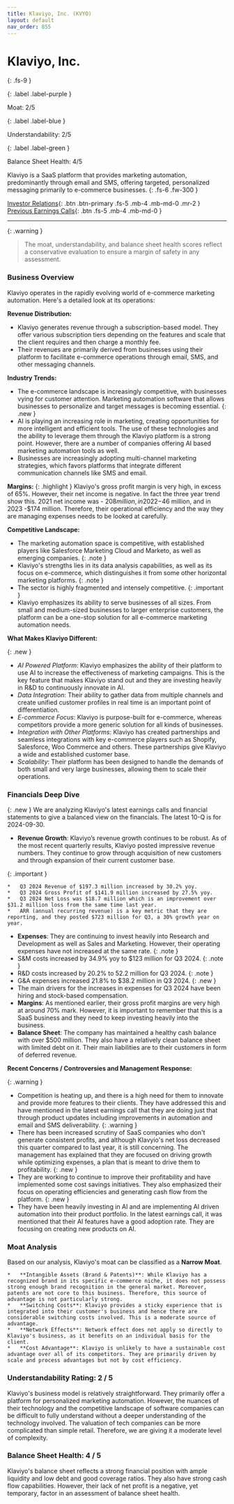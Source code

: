 ```yaml
---
title: Klaviyo, Inc. (KVYO)
layout: default
nav_order: 855
---
```


# Klaviyo, Inc.
{: .fs-9 }

{: .label .label-purple }

Moat: 2/5

{: .label .label-blue }

Understandability: 2/5

{: .label .label-green }

Balance Sheet Health: 4/5

Klaviyo is a SaaS platform that provides marketing automation, predominantly through email and SMS, offering targeted, personalized messaging primarily to e-commerce businesses.
{: .fs-6 .fw-300 }

[Investor Relations](https://www.google.com/search?q=KVYO+investor+relations){: .btn .btn-primary .fs-5 .mb-4 .mb-md-0 .mr-2 }
[Previous Earnings Calls](https://discountingcashflows.com/company/KVYO/transcripts/){: .btn .fs-5 .mb-4 .mb-md-0 }

---

{: .warning }
>The moat, understandability, and balance sheet health scores reflect a conservative evaluation to ensure a margin of safety in any assessment.



### Business Overview

Klaviyo operates in the rapidly evolving world of e-commerce marketing automation. Here's a detailed look at its operations:

**Revenue Distribution:**

*   Klaviyo generates revenue through a subscription-based model. They offer various subscription tiers depending on the features and scale that the client requires and then charge a monthly fee.
*   Their revenues are primarily derived from businesses using their platform to facilitate e-commerce operations through email, SMS, and other messaging channels.

**Industry Trends:**

*   The e-commerce landscape is increasingly competitive, with businesses vying for customer attention. Marketing automation software that allows businesses to personalize and target messages is becoming essential.
{: .new }
*   AI is playing an increasing role in marketing, creating opportunities for more intelligent and efficient tools. The use of these technologies and the ability to leverage them through the Klaviyo platform is a strong point. However, there are a number of companies offering AI based marketing automation tools as well.
*   Businesses are increasingly adopting multi-channel marketing strategies, which favors platforms that integrate different communication channels like SMS and email.

**Margins:**
{: .highlight }
Klaviyo's gross profit margin is very high, in excess of 65%. However, their net income is negative. In fact the three year trend show this. 2021 net income was - $208 million, in 2022 -$46 million, and in 2023 -$174 million. Therefore, their operational efficiency and the way they are managing expenses needs to be looked at carefully.

**Competitive Landscape:**

*   The marketing automation space is competitive, with established players like Salesforce Marketing Cloud and Marketo, as well as emerging companies.
{: .note }
*    Klaviyo's strengths lies in its data analysis capabilities, as well as its focus on e-commerce, which distinguishes it from some other horizontal marketing platforms.
{: .note }
*    The sector is highly fragmented and intensely competitive.
{: .important }
*    Klaviyo emphasizes its ability to serve businesses of all sizes. From small and medium-sized businesses to larger enterprise customers, the platform can be a one-stop solution for all e-commerce marketing automation needs.

**What Makes Klaviyo Different:**

{: .new }
*    *AI Powered Platform*: Klaviyo emphasizes the ability of their platform to use AI to increase the effectiveness of marketing campaigns. This is the key feature that makes Klaviyo stand out and they are investing heavily in R&D to continuously innovate in AI.
*    *Data Integration*: Their ability to gather data from multiple channels and create unified customer profiles in real time is an important point of differentiation.
*   *E-commerce Focus*: Klaviyo is purpose-built for e-commerce, whereas competitors provide a more generic solution for all kinds of businesses.
*   *Integration with Other Platforms*: Klaviyo has created partnerships and seamless integrations with key e-commerce players such as Shopify, Salesforce, Woo Commerce and others. These partnerships give Klaviyo a wide and established customer base.
*   *Scalability*: Their platform has been designed to handle the demands of both small and very large businesses, allowing them to scale their operations.

### Financials Deep Dive
{: .new }
We are analyzing Klaviyo's latest earnings calls and financial statements to give a balanced view on the financials. The latest 10-Q is for 2024-09-30.

*   **Revenue Growth**: Klaviyo’s revenue growth continues to be robust. As of the most recent quarterly results, Klaviyo posted impressive revenue numbers.  They continue to grow through acquisition of new customers and through expansion of their current customer base.
    
{: .important }

    *   Q3 2024 Revenue of $197.3 million increased by 30.2% yoy.
    *   Q3 2024 Gross Profit of $141.9 million increased by 27.5% yoy.
    *   Q3 2024 Net Loss was $18.7 million which is an improvement over $31.2 million loss from the same time last year.
    *   ARR (annual recurring revenue) is a key metric that they are reporting, and they posted $723 million for Q3, a 30% growth year on year.
*   **Expenses**: They are continuing to invest heavily into Research and Development as well as Sales and Marketing. However, their operating expenses have not increased at the same rate.
{: .note }
*   S&M costs increased by 34.9% yoy to $123 million for Q3 2024.
{: .note }
*   R&D costs increased by 20.2% to 52.2 million for Q3 2024.
{: .note }
*   G&A expenses increased 21.8% to $38.2 million in Q3 2024.
{: .new }
*    The main drivers for the increases in expenses for Q3 2024 have been hiring and stock-based compensation.
*   **Margins**: As mentioned earlier, their gross profit margins are very high at around 70% mark. However, it is important to remember that this is a SaaS business and they need to keep investing heavily into the business.
*   **Balance Sheet**: The company has maintained a healthy cash balance with over $500 million. They also have a relatively clean balance sheet with limited debt on it. Their main liabilities are to their customers in form of deferred revenue.

**Recent Concerns / Controversies and Management Response:**

{: .warning }
*    Competition is heating up, and there is a high need for them to innovate and provide more features to their clients. They have addressed this and have mentioned in the latest earnings call that they are doing just that through product updates including improvements in automation and email and SMS deliverability.
{: .warning }
*    There has been increased scrutiny of SaaS companies who don't generate consistent profits, and although Klavyio's net loss decreased this quarter compared to last year, it is still concerning. The management has explained that they are focused on driving growth while optimizing expenses, a plan that is meant to drive them to profitability.
{: .new }
*    They are working to continue to improve their profitability and have implemented some cost savings initiatives. They also emphasized their focus on operating efficiencies and generating cash flow from the platform.
{: .new }
*    They have been heavily investing in AI and are implementing AI driven automation into their product portfolio. In the latest earnings call, it was mentioned that their AI features have a good adoption rate. They are focusing on creating new products on AI.

### Moat Analysis

Based on our analysis, Klaviyo's moat can be classified as a **Narrow Moat**.
    
    *   **Intangible Assets (Brand & Patents)**: While Klaviyo has a recognized brand in its specific e-commerce niche, it does not possess strong enough brand recognition in the general market. Moreover, patents are not core to this business. Therefore, this source of advantage is not particularly strong.
    *   **Switching Costs**: Klaviyo provides a sticky experience that is integrated into their customer's business and hence there are considerable switching costs involved. This is a moderate source of advantage.
    *   **Network Effects**: Network effect does not apply so directly to Klaviyo's business, as it benefits on an individual basis for the client.
    *   **Cost Advantage**: Klaviyo is unlikely to have a sustainable cost advantage over all of its competitors. They are primarily driven by scale and process advantages but not by cost efficiency.

### Understandability Rating: 2 / 5

Klaviyo's business model is relatively straightforward. They primarily offer a platform for personalized marketing automation. However, the nuances of their technology and the competitive landscape of software companies can be difficult to fully understand without a deeper understanding of the technology involved. The valuation of tech companies can be more complicated than simple retail. Therefore, we are giving it a moderate level of complexity.

### Balance Sheet Health: 4 / 5

Klaviyo's balance sheet reflects a strong financial position with ample liquidity and low debt and good coverage ratios. They also have strong cash flow capabilities. However, their lack of net profit is a negative, yet temporary, factor in an assessment of balance sheet health.

